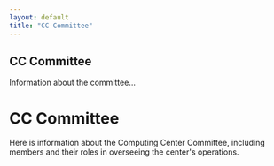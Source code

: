 ```yaml
---
layout: default
title: "CC-Committee"
---
```


<h2>CC Committee</h2>
<p>Information about the committee...</p>





# CC Committee
Here is information about the Computing Center Committee, including members and their roles in overseeing the center's operations.
